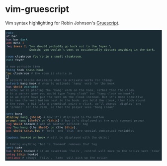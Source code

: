 # vim-gruescript

Vim syntax highlighting for Robin Johnson's [Gruescript](https://github.com/robindouglasjohnson/gruescript).

![](preview.png)
